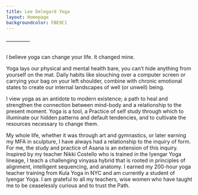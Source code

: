 ```yaml
---
title: Lee Delegard Yoga
layout: Homepage
backgroundcolor: FBE9C1
---
```


<div class="small-font">



</div>
<div class="thick-blue-divider">__________</div>

<br>

I believe yoga can change your life. It changed mine. 

Yoga lays our physical and mental health bare, you can’t hide anything from yourself on the mat. Daily habits like slouching over a computer screen or carrying your bag on your left shoulder, combine with chronic emotional states to create our internal landscapes of well (or unwell) being. 

I view yoga as an antidote to modern existence; a path to heal and strengthen the connection between mind-body and a relationship to the present moment. Yoga is a tool, a Practice of self study through which to illuminate our hidden patterns and default tendencies, and to cultivate the resources necessary to change them. 

My whole life, whether it was through art and gymnastics, or later earning my MFA in sculpture, I have always had a relationship to the inquiry of form. For me, the study and practice of Asana is an extension of this inquiry.
Inspired by my teacher Nikki Costello who is trained in the Iyengar Yoga lineage, I teach a challenging vinyasa hybrid that is rooted in principles of alignment, intelligent sequencing, and anatomy. I earned my 200-hour yoga teacher training from Kula Yoga in NYC and am currently a student of Iyengar Yoga. I am grateful to all my teachers, wise women who have taught me to be ceaselessly curious and to trust the Path. 
